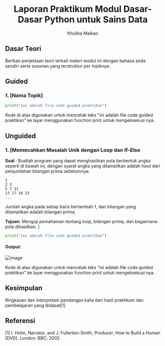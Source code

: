 # <h1 align="center">Laporan Praktikum Modul Dasar-Dasar Python untuk Sains Data</h1>
<p align="center">Khulika Malkan</p>

## Dasar Teori

Berikan penjelasan teori terkait materi modul ini dengan bahasa anda sendiri serta susunan yang terstruktur per topiknya.

## Guided 

### 1. [Nama Topik]

```python
print("ini adalah file code guided praktikan")
```
Kode di atas digunakan untuk mencetak teks "ini adalah file code guided praktikan" ke layar menggunakan function print untuk mengeksekusi nya.

## Unguided 

### 1. [Memecahkan Masalah Unik dengan Loop dan If-Else
**Soal** : Buatlah program yang dapat menghasilkan pola berbentuk angka seperti di bawah ini, dengan syarat angka yang ditampilkan adalah hasil dari penjumlahan bilangan prima sebelumnya:
```
1
2 3
5 7 11
13 17 19 23
...
```
Jumlah angka pada setiap baris bertambah 1, dan bilangan yang ditampilkan adalah bilangan prima.

**Tujuan**: Menguji pemahaman tentang loop, bilangan prima, dan bagaimana pola dihasilkan.
]

```python
print("ini adalah file code guided praktikan")
```
#### Output:
![image](https://github.com/user-attachments/assets/fc05c081-b447-4e91-a2fc-24f481d8a593)


Kode di atas digunakan untuk mencetak teks "ini adalah file code guided praktikan" ke layar menggunakan function print untuk mengeksekusi nya.

## Kesimpulan
Ringkasan dan interpretasi pandangan kalia dari hasil praktikum dan pembelajaran yang didapat[1].

## Referensi
[1] I. Holm, Narrator, and J. Fullerton-Smith, Producer, How to Build a Human [DVD]. London: BBC; 2002.
